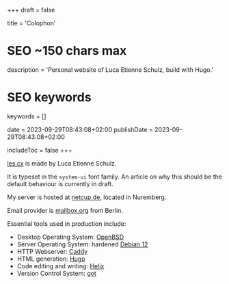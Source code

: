 +++
draft = false

title = 'Colophon'

# SEO ~150 chars max
description = 'Personal website of Luca Etienne Schulz, build with Hugo.'
# SEO keywords
keywords = []

date = 2023-09-29T08:43:08+02:00
publishDate = 2023-09-29T08:43:08+02:00

includeToc = false
+++

[les.cx](/) is made by Luca Etienne Schulz.

It is typeset in the `system-ui` font family. An article on why this should be the default behaviour is currently in draft.

My server is hosted at [netcup.de](https://netcup.de), located in Nuremberg.

Email provider is [mailbox.org](https://mailbox.org) from Berlin.

Essential tools used in production include:

* Desktop Operating System: [OpenBSD](https://openbsd.org)
* Server Operating System: hardened [Debian 12](https://www.debian.org/)
* HTTP Webserver: [Caddy](https://caddyserver.com/)
* HTML generation: [Hugo](https://gohugo.io/)
* Code editing and writing: [Helix](https://helix-editor.com/)
* Version Control System: [got](https://gameoftrees.org/)
